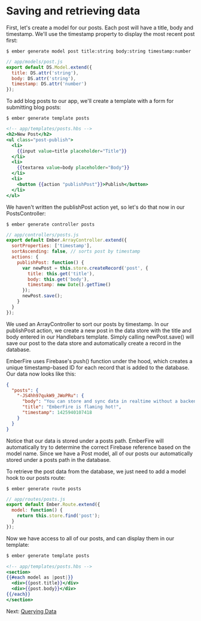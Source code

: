 # Saving and retrieving data

First, let's create a model for our posts. Each post will have a title, body and timestamp. We'll use the timestamp property to display the most recent post first:

```
$ ember generate model post title:string body:string timestamp:number
```

```js
// app/models/post.js
export default DS.Model.extend({
  title: DS.attr('string'),
  body: DS.attr('string'),
  timestamp: DS.attr('number')
});
```

To add blog posts to our app, we'll create a template with a form for submitting blog posts:

```
$ ember generate template posts
```

```handlebars
<!-- app/templates/posts.hbs -->
<h2>New Post</h2>
<ul class="post-publish">
  <li>
    {{input value=title placeholder="Title"}}
  </li>
  <li>
    {{textarea value=body placeholder="Body"}}
  </li>
  <li>
    <button {{action "publishPost"}}>Publish</button>
  </li>
</ul>
```

We haven't written the publishPost action yet, so let's do that now in our PostsController:

```
$ ember generate controller posts
```

```js
// app/controllers/posts.js
export default Ember.ArrayController.extend({
  sortProperties: ['timestamp'],
  sortAscending: false, // sorts post by timestamp
  actions: {
    publishPost: function() {
      var newPost = this.store.createRecord('post', {
        title: this.get('title'),
        body: this.get('body'),
        timestamp: new Date().getTime()
      });
      newPost.save();
    }
  }
});
```

We used an ArrayController to sort our posts by timestamp. In our publishPost action, we create a new post in the data store with the title and body entered in our Handlebars template. Simply calling newPost.save() will save our post to the data store and automatically create a record in the database.

EmberFire uses Firebase's push() function under the hood, which creates a unique timestamp-based ID for each record that is added to the database. Our data now looks like this:

```json
{
  "posts": {
    "-JS4hh97qukW9_JWoPRu": {
      "body": "You can store and sync data in realtime without a backend.",
      "title": "EmberFire is flaming hot!",
      "timestamp": 1425940107418
    }
  }
}
```

Notice that our data is stored under a posts path. EmberFire will automatically try to determine the correct Firebase reference based on the model name. Since we have a Post model, all of our posts our automatically stored under a posts path in the database.

To retrieve the post data from the database, we just need to add a model hook to our posts route:

```
$ ember generate route posts
```

```js
// app/routes/posts.js
export default Ember.Route.extend({
  model: function() {
    return this.store.find('post');
  }
});
```

Now we have access to all of our posts, and can display them in our template:

```js
$ ember generate template posts
```

```handlebars
<!-- app/templates/posts.hbs -->
<section>
{{#each model as |post|}}
  <div>{{post.title}}</div>
  <div>{{post.body}}</div>
{{/each}}
</section>
```

Next: [Querying Data](querying-data.md)
